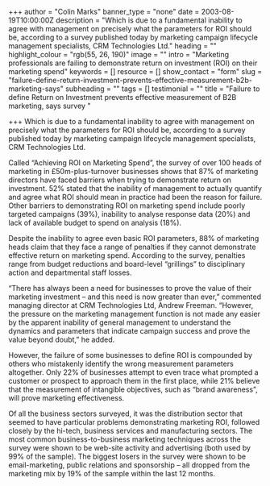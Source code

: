 +++
author = "Colin Marks"
banner_type = "none"
date = 2003-08-19T10:00:00Z
description = "Which is due to a fundamental inability to agree with management on precisely what the parameters for ROI should be, according to a survey published today by marketing campaign lifecycle management specialists, CRM Technologies Ltd."
heading = ""
highlight_colour = "rgb(55, 26, 190)"
image = ""
intro = "Marketing professionals are failing to demonstrate return on investment (ROI) on their marketing spend"
keywords = []
resource = []
show_contact = "form"
slug = "failure-define-return-investment-prevents-effective-measurement-b2b-marketing-says"
subheading = ""
tags = []
testimonial = ""
title = "Failure to define Return on Investment prevents effective measurement of B2B marketing, says survey "

+++
Which is due to a fundamental inability to agree with management on precisely what the parameters for ROI should be, according to a survey published today by marketing campaign lifecycle management specialists, CRM Technologies Ltd.

Called “Achieving ROI on Marketing Spend”, the survey of over 100 heads of marketing in £50m-plus-turnover businesses shows that 87% of marketing directors have faced barriers when trying to demonstrate return on investment. 52% stated that the inability of management to actually quantify and agree what ROI should mean in practice had been the reason for failure. Other barriers to demonstrating ROI on marketing spend include poorly targeted campaigns (39%), inability to analyse response data (20%) and lack of available budget to spend on analysis (18%).

Despite the inability to agree even basic ROI parameters, 88% of marketing heads claim that they face a range of penalties if they cannot demonstrate effective return on marketing spend. According to the survey, penalties range from budget reductions and board-level “grillings” to disciplinary action and departmental staff losses.

“There has always been a need for businesses to prove the value of their marketing investment – and this need is now greater than ever,” commented managing director at CRM Technologies Ltd, Andrew Freeman. “However, the pressure on the marketing management function is not made any easier by the apparent inability of general management to understand the dynamics and parameters that indicate campaign success and prove the value beyond doubt,” he added.

However, the failure of some businesses to define ROI is compounded by others who mistakenly identify the wrong measurement parameters altogether. Only 22% of businesses attempt to even trace what prompted a customer or prospect to approach them in the first place, while 21% believe that the measurement of intangible objectives, such as “brand awareness”, will prove marketing effectiveness.

Of all the business sectors surveyed, it was the distribution sector that seemed to have particular problems demonstrating marketing ROI, followed closely by the hi-tech, business services and manufacturing sectors. The most common business-to-business marketing techniques across the survey were shown to be web-site activity and advertising (both used by 99% of the sample). The biggest losers in the survey were shown to be email-marketing, public relations and sponsorship – all dropped from the marketing mix by 19% of the sample within the last 12 months.